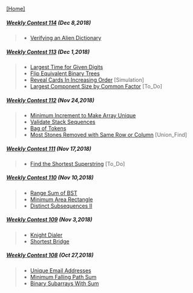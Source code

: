 [[Home]](https://github.com/anicksaha/uplift/blob/master/codes-leetcode/README.md)

##### [Weekly Contest 114](https://leetcode.com/contest/weekly-contest-114) (Dec 8,2018)
> - [Verifying an Alien Dictionary](https://leetcode.com/problems/verifying-an-alien-dictionary/description/)

##### [Weekly Contest 113](https://leetcode.com/contest/weekly-contest-113) (Dec 1,2018)
> - [Largest Time for Given Digits](https://leetcode.com/problems/largest-time-for-given-digits/description/)
> - [Flip Equivalent Binary Trees](https://leetcode.com/problems/flip-equivalent-binary-trees/description/)
> - [Reveal Cards In Increasing Order](https://leetcode.com/problems/reveal-cards-in-increasing-order/description/) [Simulation]
> - [Largest Component Size by Common Factor](https://leetcode.com/problems/largest-component-size-by-common-factor/description/) [To_Do]

##### [Weekly Contest 112](https://leetcode.com/contest/weekly-contest-112) (Nov 24,2018)
> - [Minimum Increment to Make Array Unique](https://leetcode.com/problems/minimum-increment-to-make-array-unique/description/)
> - [Validate Stack Sequences](https://leetcode.com/problems/validate-stack-sequences/description/)
> - [Bag of Tokens](https://leetcode.com/problems/bag-of-tokens/description/)
> - [Most Stones Removed with Same Row or Column](https://leetcode.com/problems/most-stones-removed-with-same-row-or-column/description/) [Union_Find]

##### [Weekly Contest 111](https://leetcode.com/contest/weekly-contest-111) (Nov 17,2018)
> - [Find the Shortest Superstring](https://leetcode.com/problems/find-the-shortest-superstring/description/) [To_Do]

##### [Weekly Contest 110](https://leetcode.com/contest/weekly-contest-110) (Nov 10,2018)
> - [Range Sum of BST](https://leetcode.com/problems/range-sum-of-bst/description/)
> - [Minimum Area Rectangle](https://leetcode.com/problems/minimum-area-rectangle/description/)
> - [Distinct Subsequences II](https://leetcode.com/problems/distinct-subsequences-ii/)

##### [Weekly Contest 109](https://leetcode.com/contest/weekly-contest-109) (Nov 3,2018)
> - [Knight Dialer](https://leetcode.com/problems/knight-dialer/description/)
> - [Shortest Bridge](https://leetcode.com/problems/shortest-bridge/description/)

##### [Weekly Contest 108](https://leetcode.com/contest/weekly-contest-108) (Oct 27,2018)
> - [Unique Email Addresses](https://leetcode.com/problems/unique-email-addresses/description/)
> - [Minimum Falling Path Sum](https://leetcode.com/problems/minimum-falling-path-sum/description/)
> - [Binary Subarrays With Sum](https://leetcode.com/problems/binary-subarrays-with-sum/description/)
